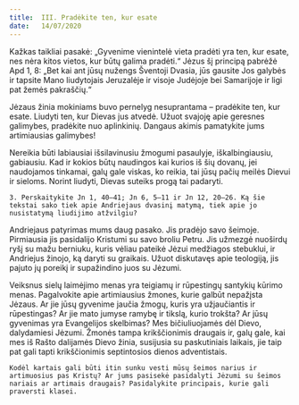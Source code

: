 ```yaml
---
title:  III. Pradėkite ten, kur esate
date:   14/07/2020
---
```


Kažkas taikliai pasakė: „Gyvenime vienintelė vieta pradėti yra ten, kur esate, nes nėra kitos vietos, kur būtų galima pradėti.“ Jėzus šį principą pabrėžė Apd 1, 8: „Bet kai ant jūsų nužengs Šventoji Dvasia, jūs gausite Jos galybės ir tapsite Mano liudytojais Jeruzalėje ir visoje Judėjoje bei Samarijoje ir ligi pat žemės pakraščių.“

Jėzaus žinia mokiniams buvo pernelyg nesuprantama – pradėkite ten, kur esate. Liudyti ten, kur Dievas jus atvedė. Užuot svajoję apie geresnes galimybes, pradėkite nuo aplinkinių. Dangaus akimis pamatykite jums artimiausias galimybes!

Nereikia būti labiausiai išsilavinusiu žmogumi pasaulyje, iškalbingiausiu, gabiausiu. Kad ir kokios būtų naudingos kai kurios iš šių dovanų, jei naudojamos tinkamai, galų gale viskas, ko reikia, tai jūsų pačių meilės Dievui ir sieloms. Norint liudyti, Dievas suteiks progą tai padaryti.

`3. Perskaitykite Jn 1, 40–41; Jn 6, 5–11 ir Jn 12, 20–26. Ką šie tekstai sako tiek apie Andriejaus dvasinį matymą, tiek apie jo nusistatymą liudijimo atžvilgiu?`
														 
Andriejaus patyrimas mums daug pasako. Jis pradėjo savo šeimoje. Pirmiausia jis pasidalijo Kristumi su savo broliu Petru. Jis užmezgė nuoširdų ryšį su mažu berniuku, kuris vėliau pateikė Jėzui medžiagos stebuklui, ir Andriejus žinojo, ką daryti su graikais. Užuot diskutavęs apie teologiją, jis pajuto jų poreikį ir supažindino juos su Jėzumi.

Veiksnus sielų laimėjimo menas yra teigiamų ir rūpestingų santykių kūrimo menas. Pagalvokite apie artimiausius žmones, kurie galbūt nepažįsta Jėzaus. Ar jie jūsų gyvenime jaučia žmogų, kuris yra užjaučiantis ir rūpestingas? Ar jie mato jumyse ramybę ir tikslą, kurio trokšta? Ar jūsų gyvenimas yra Evangelijos skelbimas? Mes bičiuliuojamės dėl Dievo, dalydamiesi Jėzumi. Žmonės tampa krikščionimis draugais ir, galų gale, kai mes iš Rašto dalijamės Dievo žinia, susijusia su paskutiniais laikais, jie taip pat gali tapti krikščionimis septintosios dienos adventistais.

`Kodėl kartais gali būti itin sunku vesti mūsų šeimos narius ir artimuosius pas Kristų? Ar jums pasisekė pasidalyti Jėzumi su šeimos nariais ar artimais draugais? Pasidalykite principais, kurie gali praversti klasei.`
